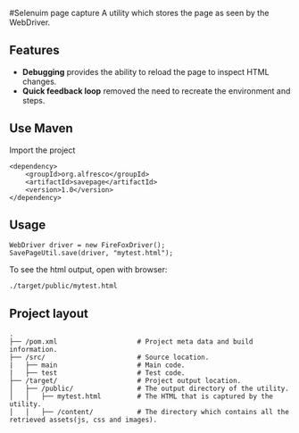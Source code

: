 #Selenuim page capture
A utility which stores the page as seen by the WebDriver.

## Features
- **Debugging** provides the ability to reload the page to inspect HTML changes.
- **Quick feedback loop** removed the need to recreate the environment and steps. 

## Use Maven
Import the project
```
<dependency>
    <groupId>org.alfresco</groupId>
    <artifactId>savepage</artifactId>
    <version>1.0</version>
</dependency>
```
## Usage
```
WebDriver driver = new FireFoxDriver();
SavePageUtil.save(driver, "mytest.html");
```
To see the html output, open with browser:
```
./target/public/mytest.html
```
## Project layout
```
.
├── /pom.xml                    # Project meta data and build information.
├── /src/                       # Source location.
|   ├── main                    # Main code.
|   ├── test                    # Test code.
├── /target/                    # Project output location.
│   ├── /public/                # The output directory of the utility.
│   │   ├── mytest.html         # The HTML that is captured by the utility.
│   │   ├── /content/           # The directory which contains all the retrieved assets(js, css and images).
```
